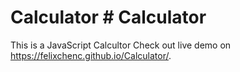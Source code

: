 # Calculator # Calculator
This is a JavaScript Calcultor
Check out live demo on https://felixchenc.github.io/Calculator/.
